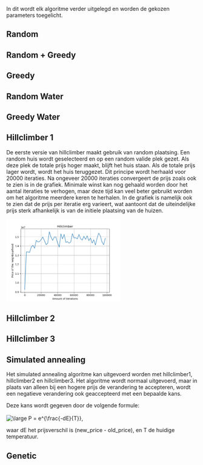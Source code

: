 In dit wordt elk algoritme verder uitgelegd en worden de gekozen parameters toegelicht.

## Random

## Random + Greedy

## Greedy

## Random Water

## Greedy Water

## Hillclimber 1
De eerste versie van hillclimber maakt gebruik van random plaatsing. Een random huis wordt geselecteerd en op een random valide plek gezet. Als deze plek de totale prijs hoger maakt, blijft het huis staan. Als de totale prijs lager wordt, wordt het huis teruggezet. Dit principe wordt herhaald voor 20000 iteraties. Na ongeveer 20000 iteraties convergeert de prijs zoals ook te zien is in de grafiek. Minimale winst kan nog gehaald worden door het aantal iteraties te verhogen, maar deze tijd kan veel beter gebruikt worden om het algoritme meerdere keren te herhalen. In de grafiek is namelijk ook te zien dat de prijs per iteratie erg varieert, wat aantoont dat de uiteindelijke prijs sterk afhankelijk is van de initiele plaatsing van de huizen.

<img src="../../docs/images/hillclimber1.png" width=60%> 

## Hillclimber 2

## Hillclimber 3

## Simulated annealing
Het simulated annealing algoritme kan uitgevoerd worden met hillclimber1, hillclimber2 en hillclimber3. Het algoritme wordt normaal uitgevoerd, maar in plaats van alleen bij een hogere prijs de verandering te accepteren, wordt een negatieve verandering ook geaccepteerd met een bepaalde kans.


Deze kans wordt gegeven door de volgende formule:<br><br>
<img src="https://latex.codecogs.com/gif.latex?\dpi{150}&space;\large&space;P&space;=&space;e^{\frac{-dE}{T}}" title="\large P = e^{\frac{-dE}{T}}" />,

waar dE het prijsverschil is (new_price - old_price), en T de huidige temperatuur. 


## Genetic
